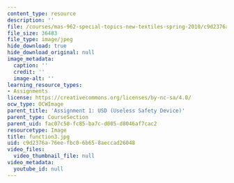 ```yaml
---
content_type: resource
description: ''
file: /courses/mas-962-special-topics-new-textiles-spring-2010/c9d2376a76eefbc06b658aeccad26048_function3.jpg
file_size: 36483
file_type: image/jpeg
hide_download: true
hide_download_original: null
image_metadata:
  caption: ''
  credit: ''
  image-alt: ''
learning_resource_types:
- Assignments
license: https://creativecommons.org/licenses/by-nc-sa/4.0/
ocw_type: OCWImage
parent_title: 'Assignment 1: USD (Useless Safety Device)'
parent_type: CourseSection
parent_uid: fac07c50-fc85-ba7c-d005-d8046af7cac2
resourcetype: Image
title: function3.jpg
uid: c9d2376a-76ee-fbc0-6b65-8aeccad26048
video_files:
  video_thumbnail_file: null
video_metadata:
  youtube_id: null
---
```

